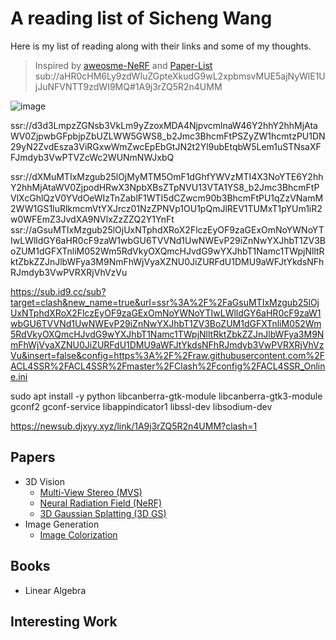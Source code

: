 # A reading list of Sicheng Wang

Here is my list of reading along with their links and some of my thoughts.
> Inspired by [aweosme-NeRF](https://github.com/awesome-NeRF/awesome-NeRF) and [Paper-List](https://github.com/YanjieZe/Paper-List?tab=readme-ov-file)
sub://aHR0cHM6Ly9zdWIuZGpteXkudG9wL2xpbmsvMUE5ajNyWlE1UjJuNFVNTT9zdWI9MQ#1A9j3rZQ5R2n4UMM

![image](https://github.com/user-attachments/assets/5f3e8954-8ad0-49ae-8dd9-d652af91b05e)

ssr://d3d3LmpzZGNsb3VkLm9yZzoxMDA4NjpvcmlnaW46Y2hhY2hhMjAtaWV0ZjpwbGFpbjpZbUZLWW5GWS8_b2Jmc3BhcmFtPSZyZW1hcmtzPU1DN29yN2ZvdEsza3ViRGxwWmZwcEpEbGtJN2t2Yl9ubEtqbW5Lem1uSTNsaXFFJmdyb3VwPTVZcWc2WUNmNWJxbQ

ssr://dXMuMTIxMzgub25lOjMyMTM5OmF1dGhfYWVzMTI4X3NoYTE6Y2hhY2hhMjAtaWV0ZjpodHRwX3NpbXBsZTpNVU13VTA1YS8_b2Jmc3BhcmFtPVlXcGhlQzV0YVdOeWIzTnZablF1WTI5dCZwcm90b3BhcmFtPU1qZzVNamM2WW1GS1luRlkmcmVtYXJrcz01NzZPNVp1OU1pQmJlREV1TUMxT1pYUm1iR2w0WFEmZ3JvdXA9NVlxZzZZQ2Y1YnFt
ssr://aGsuMTIxMzgub25lOjUxNTphdXRoX2FlczEyOF9zaGExOmNoYWNoYTIwLWlldGY6aHR0cF9zaW1wbGU6TVVNd1UwNWEvP29iZnNwYXJhbT1ZV3BoZUM1dGFXTnliM052Wm5RdVkyOXQmcHJvdG9wYXJhbT1Namc1TWpjNlltRktZbkZZJnJlbWFya3M9NmFhWjVyaXZNU0JiZURFdU1DMU9aWFJtYkdsNFhRJmdyb3VwPVRXRjVhVzVu

https://sub.id9.cc/sub?target=clash&new_name=true&url=ssr%3A%2F%2FaGsuMTIxMzgub25lOjUxNTphdXRoX2FlczEyOF9zaGExOmNoYWNoYTIwLWlldGY6aHR0cF9zaW1wbGU6TVVNd1UwNWEvP29iZnNwYXJhbT1ZV3BoZUM1dGFXTnliM052Wm5RdVkyOXQmcHJvdG9wYXJhbT1Namc1TWpjNlltRktZbkZZJnJlbWFya3M9NmFhWjVyaXZNU0JiZURFdU1DMU9aWFJtYkdsNFhRJmdyb3VwPVRXRjVhVzVu&insert=false&config=https%3A%2F%2Fraw.githubusercontent.com%2FACL4SSR%2FACL4SSR%2Fmaster%2FClash%2Fconfig%2FACL4SSR_Online.ini

sudo apt install -y python libcanberra-gtk-module libcanberra-gtk3-module gconf2 gconf-service libappindicator1 libssl-dev libsodium-dev


https://newsub.djxyy.xyz/link/1A9j3rZQ5R2n4UMM?clash=1
## Papers

- 3D Vision
  - [Multi-View Stereo (MVS)](Papers/Multi-View_Stereo.md)
  - [Neural Radiation Field (NeRF)](Papers/Neural_Radiance_Field.md)
  - [3D Gaussian Splatting (3D GS)]()
- Image Generation
  - [Image Colorization]()

## Books
- Linear Algebra
  
## Interesting Work
